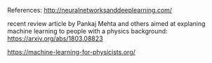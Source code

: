 References:
http://neuralnetworksanddeeplearning.com/

 recent review article by Pankaj Mehta and others aimed at explaning machine learning to people with a physics background: https://arxiv.org/abs/1803.08823

https://machine-learning-for-physicists.org/

